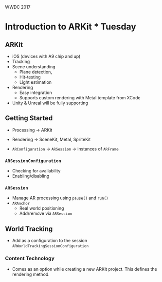 WWDC 2017

# Introduction to ARKit * Tuesday

## ARKit
  - iOS (devices with A9 chip and up)
  - Tracking
  - Scene understanding
    - Plane detection,
    - Hit-testing
    - Light estimation
  - Rendering
    - Easy integration
    - Supports custom rendering with Metal template from XCode
  - Unity & Unreal will be fully supporting

## Getting Started
  - Processing -> ARKit
  - Rendering -> SceneKit, Metal, SpriteKit

  - `ARConfiguration` -> `ARSession` -> instances of `ARFrame`
### `ARSessionConfiguration`
  - Checking for availability
  - Enabling/disabling
### `ARSession`
  - Manage AR processing using `pause()` and `run()`
  - `ARAnchor`
    - Real world positioning
    - Add/remove via `ARSession`

## World Tracking
  - Add as a configuration to the session `ARWorldTrackingSessionConfiguration`

### Content Technology
  - Comes as an option while creating a new ARKit project. This defines the rendering method.
